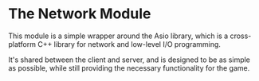 # The Network Module

This module is a simple wrapper around the Asio library, which is a cross-platform C++ library for network and low-level I/O programming.

It's shared between the client and server, and is designed to be as simple as possible, while still providing the necessary functionality for the game.